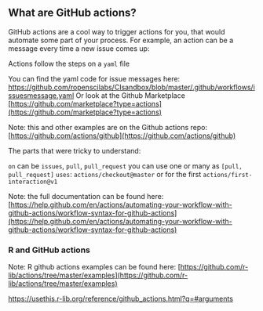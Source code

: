 ## What are GitHub actions?

GitHub actions are a cool way to trigger actions for you, that would automate some part of your process.
For example, an action can be a message every time a new issue comes up:

Actions follow the steps on a `yaml` file 

You can find the yaml code for issue messages here:
https://github.com/ropenscilabs/CIsandbox/blob/master/.github/workflows/issuesmessage.yaml
Or look at the Github Marketplace
[https://github.com/marketplace?type=actions](https://github.com/marketplace?type=actions)


Note: this and other examples are on the Github actions repo: 
[https://github.com/actions/github](https://github.com/actions/github)

The parts that were tricky to understand:

`on` can be `issues`, `pull`, `pull_request` you can use one or many as `[pull, pull_request]`
`uses`: `actions/checkout@master` or for the first `actions/first-interaction@v1`


Note: the full documentation can be found here:
[https://help.github.com/en/actions/automating-your-workflow-with-github-actions/workflow-syntax-for-github-actions](https://help.github.com/en/actions/automating-your-workflow-with-github-actions/workflow-syntax-for-github-actions)

### R and GitHub actions

Note: R github actions examples can be found here:
[https://github.com/r-lib/actions/tree/master/examples](https://github.com/r-lib/actions/tree/master/examples)

https://usethis.r-lib.org/reference/github_actions.html?q=#arguments

